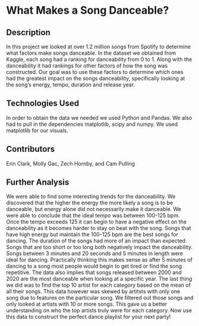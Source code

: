 # What Makes a Song Danceable?

## Description

In this project we looked at over 1.2 million songs from Spotify to determine what factors make songs danceable. In the dataset we obtained from Kaggle, each song had a ranking for danceability from 0 to 1. Along with the danceability it had rankings for other factors of how the song was constructed. Our goal was to use these factors to determine which ones had the greatest impact on the songs danceability, specifically looking at the song’s energy, tempo, duration and release year. 

## Technologies Used

In order to obtain the data we needed we used Python and Pandas. We also had to pull in the dependencies matplotlib, scipy and numpy. We used matplotlib for our visuals.

## Contributors

Erin Clark, Molly Gac, Zech Hornby, and Cam Pulling

## Further Analysis

We were able to find some interesting trends for the danceability. We discovered that the higher the energy the more likely a song is to be danceable, but energy alone did not necessarily make it danceable. We were able to conclude that the ideal tempo was between 100-125 bpm. Once the tempo exceeds 125 it can begin to have a negative effect on the danceability as it becomes harder to stay on beat with the song. Songs that have high energy but maintain the 100-125 bpm are the best songs for dancing. The duration of the songs had more of an impact than expected. Songs that are too short or too long both negatively impact the danceability. Songs between 3 minutes and 20 seconds and 5 minutes in length were ideal for dancing. Practically thinking this makes sense as after 5 minutes of dancing to a song most people would begin to get tired or find the song repetitive. The data also implies that songs released between 2000 and 2020 are the most danceable when looking at a specific year. The last thing we did was to find the top 10 artist for each category based on the mean of all their songs. This data however was skewed by artitsts with only one song due to features on the particular song. We filtered out those songs and only looked at artists with 10 or more songs. This gave us a better understanding on who the top artists truly were for each category. Now use this data to construct the perfect dance playlist for your next party!
